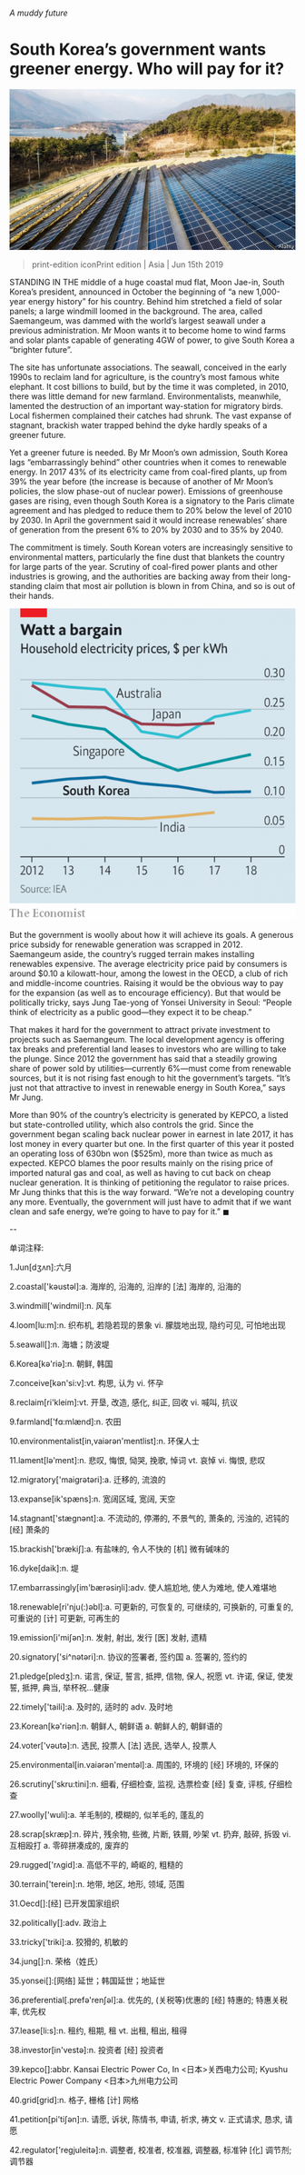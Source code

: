 ###### A muddy future

# South Korea’s government wants greener energy. Who will pay for it? 

![image](images/20190615_asp506.jpg) 

> print-edition iconPrint edition | Asia | Jun 15th 2019 

STANDING IN THE middle of a huge coastal mud flat, Moon Jae-in, South Korea’s president, announced in October the beginning of “a new 1,000-year energy history” for his country. Behind him stretched a field of solar panels; a large windmill loomed in the background. The area, called Saemangeum, was dammed with the world’s largest seawall under a previous administration. Mr Moon wants it to become home to wind farms and solar plants capable of generating 4GW of power, to give South Korea a “brighter future”. 

The site has unfortunate associations. The seawall, conceived in the early 1990s to reclaim land for agriculture, is the country’s most famous white elephant. It cost billions to build, but by the time it was completed, in 2010, there was little demand for new farmland. Environmentalists, meanwhile, lamented the destruction of an important way-station for migratory birds. Local fishermen complained their catches had shrunk. The vast expanse of stagnant, brackish water trapped behind the dyke hardly speaks of a greener future. 

Yet a greener future is needed. By Mr Moon’s own admission, South Korea lags “embarrassingly behind” other countries when it comes to renewable energy. In 2017 43% of its electricity came from coal-fired plants, up from 39% the year before (the increase is because of another of Mr Moon’s policies, the slow phase-out of nuclear power). Emissions of greenhouse gases are rising, even though South Korea is a signatory to the Paris climate agreement and has pledged to reduce them to 20% below the level of 2010 by 2030. In April the government said it would increase renewables’ share of generation from the present 6% to 20% by 2030 and to 35% by 2040. 

The commitment is timely. South Korean voters are increasingly sensitive to environmental matters, particularly the fine dust that blankets the country for large parts of the year. Scrutiny of coal-fired power plants and other industries is growing, and the authorities are backing away from their long-standing claim that most air pollution is blown in from China, and so is out of their hands. 

![image](images/20190615_asc240.png) 

But the government is woolly about how it will achieve its goals. A generous price subsidy for renewable generation was scrapped in 2012. Saemangeum aside, the country’s rugged terrain makes installing renewables expensive. The average electricity price paid by consumers is around $0.10 a kilowatt-hour, among the lowest in the OECD, a club of rich and middle-income countries. Raising it would be the obvious way to pay for the expansion (as well as to encourage efficiency). But that would be politically tricky, says Jung Tae-yong of Yonsei University in Seoul: “People think of electricity as a public good—they expect it to be cheap.” 

That makes it hard for the government to attract private investment to projects such as Saemangeum. The local development agency is offering tax breaks and preferential land leases to investors who are willing to take the plunge. Since 2012 the government has said that a steadily growing share of power sold by utilities—currently 6%—must come from renewable sources, but it is not rising fast enough to hit the government’s targets. “It’s just not that attractive to invest in renewable energy in South Korea,” says Mr Jung. 

More than 90% of the country’s electricity is generated by KEPCO, a listed but state-controlled utility, which also controls the grid. Since the government began scaling back nuclear power in earnest in late 2017, it has lost money in every quarter but one. In the first quarter of this year it posted an operating loss of 630bn won ($525m), more than twice as much as expected. KEPCO blames the poor results mainly on the rising price of imported natural gas and coal, as well as having to cut back on cheap nuclear generation. It is thinking of petitioning the regulator to raise prices. Mr Jung thinks that this is the way forward. “We’re not a developing country any more. Eventually, the government will just have to admit that if we want clean and safe energy, we’re going to have to pay for it.” ◼ 

-- 

 单词注释:

1.Jun[dʒʌn]:六月 

2.coastal['kәustәl]:a. 海岸的, 沿海的, 沿岸的 [法] 海岸的, 沿海的 

3.windmill['windmil]:n. 风车 

4.loom[lu:m]:n. 织布机, 若隐若现的景象 vi. 朦胧地出现, 隐约可见, 可怕地出现 

5.seawall[]:n. 海塘；防波堤 

6.Korea[kә'riә]:n. 朝鲜, 韩国 

7.conceive[kәn'si:v]:vt. 构思, 认为 vi. 怀孕 

8.reclaim[ri'kleim]:vt. 开垦, 改造, 感化, 纠正, 回收 vi. 喊叫, 抗议 

9.farmland['fɑ:mlænd]:n. 农田 

10.environmentalist[in,vaiәrәn'mentlist]:n. 环保人士 

11.lament[lә'ment]:n. 悲叹, 悔恨, 恸哭, 挽歌, 悼词 vt. 哀悼 vi. 悔恨, 悲叹 

12.migratory['maigrәtәri]:a. 迁移的, 流浪的 

13.expanse[ik'spæns]:n. 宽阔区域, 宽阔, 天空 

14.stagnant['stægnәnt]:a. 不流动的, 停滞的, 不景气的, 萧条的, 污浊的, 迟钝的 [经] 萧条的 

15.brackish['brækiʃ]:a. 有盐味的, 令人不快的 [机] 微有碱味的 

16.dyke[daik]:n. 堤 

17.embarrassingly[im'bærәsiŋli]:adv. 使人尴尬地, 使人为难地, 使人难堪地 

18.renewable[ri'nju(:)әbl]:a. 可更新的, 可恢复的, 可继续的, 可换新的, 可重复的, 可重说的 [计] 可更新, 可再生的 

19.emission[i'miʃәn]:n. 发射, 射出, 发行 [医] 发射, 遗精 

20.signatory['si^nәtәri]:n. 协议的签署者, 签约国 a. 签署的, 签约的 

21.pledge[pledʒ]:n. 诺言, 保证, 誓言, 抵押, 信物, 保人, 祝愿 vt. 许诺, 保证, 使发誓, 抵押, 典当, 举杯祝...健康 

22.timely['taili]:a. 及时的, 适时的 adv. 及时地 

23.Korean[kә'riәn]:n. 朝鲜人, 朝鲜语 a. 朝鲜人的, 朝鲜语的 

24.voter['vәutә]:n. 选民, 投票人 [法] 选民, 选举人, 投票人 

25.environmental[in.vaiәrәn'mentәl]:a. 周围的, 环境的 [经] 环境的, 环保的 

26.scrutiny['skru:tini]:n. 细看, 仔细检查, 监视, 选票检查 [经] 复查, 评核, 仔细检查 

27.woolly['wuli]:a. 羊毛制的, 模糊的, 似羊毛的, 蓬乱的 

28.scrap[skræp]:n. 碎片, 残余物, 些微, 片断, 铁屑, 吵架 vt. 扔弃, 敲碎, 拆毁 vi. 互相殴打 a. 零碎拼凑成的, 废弃的 

29.rugged['rʌgid]:a. 高低不平的, 崎岖的, 粗糙的 

30.terrain['terein]:n. 地带, 地区, 地形, 领域, 范围 

31.Oecd[]:[经] 已开发国家组织 

32.politically[]:adv. 政治上 

33.tricky['triki]:a. 狡猾的, 机敏的 

34.jung[]:n. 荣格（姓氏） 

35.yonsei[]:[网络] 延世；韩国延世；地延世 

36.preferential[.prefә'renʃәl]:a. 优先的, (关税等)优惠的 [经] 特惠的; 特惠关税率, 优先权 

37.lease[li:s]:n. 租约, 租期, 租 vt. 出租, 租出, 租得 

38.investor[in'vestә]:n. 投资者 [经] 投资者 

39.kepco[]:abbr. Kansai Electric Power Co, In <日本>关西电力公司; Kyushu Electric Power Company <日本>九州电力公司 

40.grid[grid]:n. 格子, 栅格 [计] 网格 

41.petition[pi'tiʃәn]:n. 请愿, 诉状, 陈情书, 申请, 祈求, 祷文 v. 正式请求, 恳求, 请愿 

42.regulator['regjuleitә]:n. 调整者, 校准者, 校准器, 调整器, 标准钟 [化] 调节剂; 调节器 

